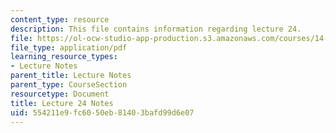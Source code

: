 ```yaml
---
content_type: resource
description: This file contains information regarding lecture 24.
file: https://ol-ocw-studio-app-production.s3.amazonaws.com/courses/14-581-international-economics-i-spring-2013/554211e9fc6050eb81403bafd99d6e07_MIT14_581S13_classnotes24.pdf
file_type: application/pdf
learning_resource_types:
- Lecture Notes
parent_title: Lecture Notes
parent_type: CourseSection
resourcetype: Document
title: Lecture 24 Notes
uid: 554211e9-fc60-50eb-8140-3bafd99d6e07
---
```

